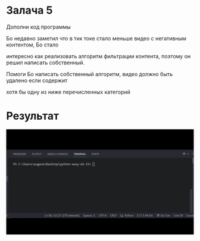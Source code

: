 # Залача 5

Дополни код программы

Бо недавно заметил что в тик токе стало меньше видео с негативным контентом, Бо стало

интересно как реализовать алгоритм фильтрации контента, поэтому он решил написать собственный.

Помоги Бо написать собственный алгоритм, видео должно быть удалено если содержит

хотя бы одну из ниже перечисленных категорий

# Результат

![1698312709638](image/tasks/1698312709638.png)
